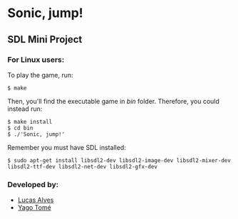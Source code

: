 # Sonic, jump!
## SDL Mini Project

### For Linux users:

To play the game, run:
```
$ make
```

Then, you'll find the executable game in _bin_ folder. Therefore, you could instead run:
```
$ make install
$ cd bin
$ ./'Sonic, jump!'
```

Remember you must have SDL installed:
```
$ sudo apt-get install libsdl2-dev libsdl2-image-dev libsdl2-mixer-dev libsdl2-ttf-dev libsdl2-net-dev libsdl2-gfx-dev
```

### Developed by:
* [Lucas Alves](https://github.com/lucascomp)
* [Yago Tomé](https://github.com/yagotome)
